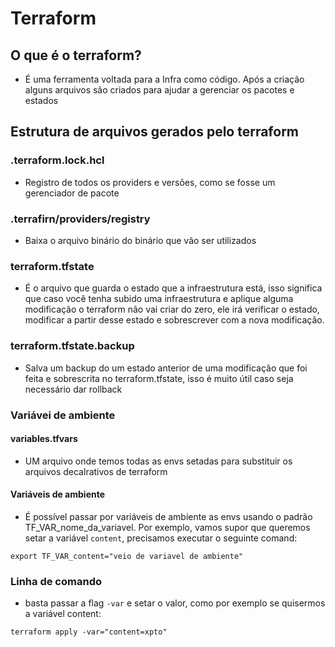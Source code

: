 # Terraform

## O que é o terraform?
- É uma ferramenta voltada para a Infra como código. Após a criação alguns arquivos são criados para ajudar a gerenciar os pacotes e estados
## Estrutura de arquivos gerados pelo terraform
### .terraform.lock.hcl
- Registro de todos os providers e versões, como se fosse um gerenciador de pacote
### .terrafirn/providers/registry
- Baixa o arquivo binário do binário que vão ser utilizados
### terraform.tfstate
- É o arquivo que guarda o estado que a infraestrutura está, isso significa que caso você tenha subido uma infraestrutura e aplique alguma modificação o terraform não vai criar do zero, ele irá verificar o estado, modificar a partir desse estado e sobrescrever com a nova modificação.

### terraform.tfstate.backup
- Salva um backup do um estado anterior de uma modificação que foi feita e sobrescrita no terraform.tfstate, isso é muito útil caso seja necessário dar rollback


### Variávei de ambiente
#### variables.tfvars
- UM arquivo onde temos todas as envs setadas para substituir os arquivos decalrativos de terraform

#### Variáveis de ambiente
- É possível passar por variáveis de ambiente as envs usando o padrão TF_VAR_nome_da_variavel. Por exemplo, vamos supor que queremos setar a variável `content`, precisamos executar o seguinte comand:
 ```
 export TF_VAR_content="veio de variavel de ambiente" 
 ```

 ### Linha de comando
 - basta passar a flag `-var` e setar o valor, como por exemplo se quisermos a variável content:
 ```
 terraform apply -var="content=xpto" 
 ``` 